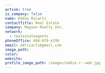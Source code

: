 ```yaml
---
active: true
is_company: false
name: Eddie Ricarti
contactTitle: Real Estate
company: Magsen Realty Inc.
network:
  - realestateagents
phoneOffice: 604-679-4199
email: edricarti@gmail.com
image_path:
color:
website:
profile_image_path: /images/eddie-r--web.jpg
---
```



